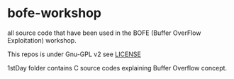bofe-workshop
=============

all source code that have been used in the BOFE (Buffer OverFlow Exploitation) workshop.   
    
This repos is under Gnu-GPL v2 see [LICENSE](./LICENSE "LICENSE")   
    
1stDay folder contains C source codes explaining Buffer Overflow concept.


